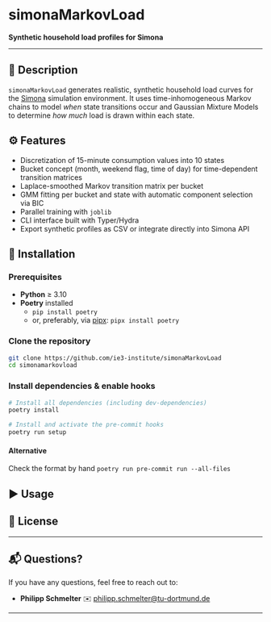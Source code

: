 # simonaMarkovLoad

**Synthetic household load profiles for Simona**

---

## 📖 Description

`simonaMarkovLoad` generates realistic, synthetic household load curves for the [Simona](https://github.com/ie3-institute/simona) simulation environment. It uses time-inhomogeneous Markov chains to model *when* state transitions occur and Gaussian Mixture Models to determine *how much* load is drawn within each state.
## ⚙️ Features

- Discretization of 15-minute consumption values into 10 states
- Bucket concept (month, weekend flag, time of day) for time-dependent transition matrices
- Laplace-smoothed Markov transition matrix per bucket
- GMM fitting per bucket and state with automatic component selection via BIC
- Parallel training with `joblib`
- CLI interface built with Typer/Hydra
- Export synthetic profiles as CSV or integrate directly into Simona API

## 🚀 Installation
### Prerequisites
- **Python** ≥ 3.10
- **Poetry** installed
  - `pip install poetry`  
  - or, preferably, via [pipx](https://pipxproject.github.io/):
   `pipx install poetry`

### Clone the repository
```bash
git clone https://github.com/ie3-institute/simonaMarkovLoad
cd simonamarkovload
```

### Install dependencies & enable hooks
```bash
# Install all dependencies (including dev-dependencies)
poetry install

# Install and activate the pre-commit hooks
poetry run setup
```
#### Alternative
Check the format by hand `poetry run pre-commit run --all-files`

## ▶️ Usage

## 📄 License

---

## 📬 Questions?

If you have any questions, feel free to reach out to:

- **Philipp Schmelter** ✉️ <philipp.schmelter@tu-dortmund.de>
---
